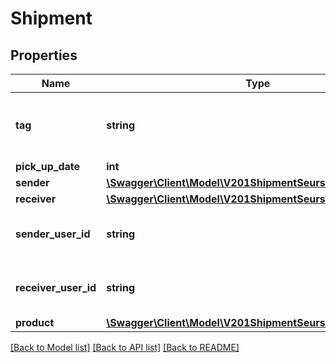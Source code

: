 # Shipment

## Properties
Name | Type | Description | Notes
------------ | ------------- | ------------- | -------------
**tag** | **string** | Custom data that you can add to this item | [optional] 
**pick_up_date** | **int** |  | [optional] 
**sender** | [**\Swagger\Client\Model\V201ShipmentSeurshipmentsSender**](V201ShipmentSeurshipmentsSender.md) |  | [optional] 
**receiver** | [**\Swagger\Client\Model\V201ShipmentSeurshipmentsSender**](V201ShipmentSeurshipmentsSender.md) |  | [optional] 
**sender_user_id** | **string** | The ID of the user sending the package | [optional] 
**receiver_user_id** | **string** | The ID of the user sending the package | [optional] 
**product** | [**\Swagger\Client\Model\V201ShipmentSeurshipmentsProduct**](V201ShipmentSeurshipmentsProduct.md) |  | [optional] 

[[Back to Model list]](../README.md#documentation-for-models) [[Back to API list]](../README.md#documentation-for-api-endpoints) [[Back to README]](../README.md)


